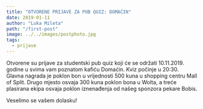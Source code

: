 ```yaml
---
title: "OTVORENE PRIJAVE ZA PUB QUIZ: DOMAĆIN"
date: 2019-01-11
author: "Luka Mileta"
path: "/first-post"
image: ../../images/postphoto.jpg
tags:
  - prijave
---
```


Otvorene su prijave za studentski pub quiz koji će se održati 10.11.2019. godine u svima vam poznatom kafiću Domaćin. Kviz počinje u 20:30.
Glavna nagrada je poklon bon u vrijednosti 500 kuna u shopping centru Mall of Split. Drugo mjesto osvaja 300 kuna poklon bona u Wolta, a treće plasirana ekipa osvaja poklon iznenađenja od našeg sponzora pekare Bobis.

Veselimo se vašem dolasku!
